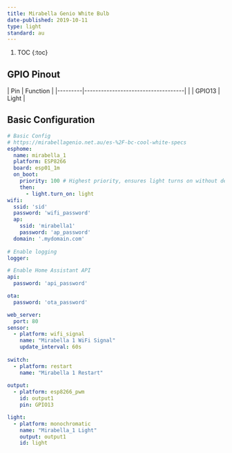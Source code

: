 ```yaml
---
title: Mirabella Genio White Bulb
date-published: 2019-10-11
type: light
standard: au
---
```


1. TOC
{:toc}

## GPIO Pinout

| Pin     | Function                           |
|---------|------------------------------------|          |
| GPIO13  | Light                              |


## Basic Configuration
```yaml
# Basic Config
# https://mirabellagenio.net.au/es-%2F-bc-cool-white-specs
esphome:
  name: mirabella_1
  platform: ESP8266
  board: esp01_1m
  on_boot:
    priority: 100 # Highest priority, ensures light turns on without delay.
    then:
      - light.turn_on: light
wifi:
  ssid: 'sid'
  password: 'wifi_password'
  ap:
    ssid: 'mirabella1'
    password: 'ap_password'
  domain: '.mydomain.com'
  
# Enable logging
logger:

# Enable Home Assistant API
api:
  password: 'api_password'

ota:
  password: 'ota_password'

web_server:
  port: 80
sensor:
  - platform: wifi_signal
    name: "Mirabella 1 WiFi Signal"
    update_interval: 60s
    
switch:
  - platform: restart
    name: "Mirabella 1 Restart"
    
output:
  - platform: esp8266_pwm
    id: output1
    pin: GPIO13

light:
  - platform: monochromatic
    name: "Mirabella_1 Light"
    output: output1
    id: light
```
